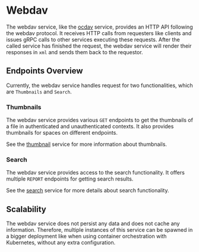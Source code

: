 # Webdav

The webdav service, like the [ocdav](../ocdav) service, provides an HTTP API following the webdav protocol. It receives HTTP calls from requesters like clients and issues gRPC calls to other services executing these requests. After the called service has finished the request, the webdav service will render their responses in `xml` and sends them back to the requestor.

## Endpoints Overview

Currently, the webdav service handles request for two functionalities, which are `Thumbnails` and `Search`.

### Thumbnails

The webdav service provides various `GET` endpoints to get the thumbnails of a file in authenticated and unauthenticated contexts. It also provides thumbnails for spaces on different endpoints.

See the [thumbnail](https://github.com/owncloud/ocis/tree/master/services/thumbnails) service for more information about thumbnails.

### Search

The webdav service provides access to the search functionality. It offers multiple `REPORT` endpoints for getting search results.

See the [search](https://github.com/owncloud/ocis/tree/master/services/search) service for more details about search functionality.

## Scalability

The webdav service does not persist any data and does not cache any information. Therefore, multiple instances of this service can be spawned in a bigger deployment like when using container orchestration with Kubernetes, without any extra configuration.
